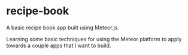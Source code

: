 # recipe-book
A basic recipe book app built using Meteor.js.

Learning some basic techniques for using the Meteor platform to apply towards a couple apps that I want to build.
